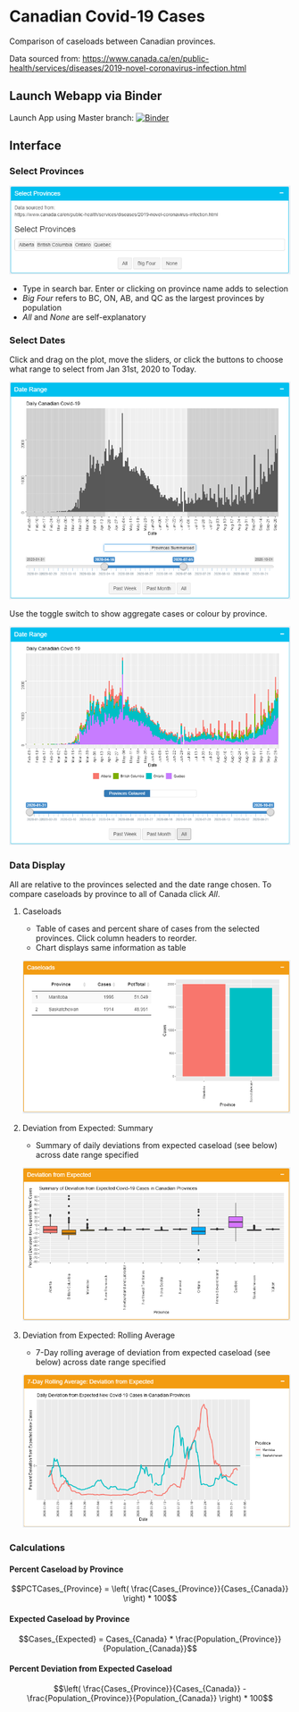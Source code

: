 
# Canadian Covid-19 Cases

Comparison of caseloads between Canadian provinces.

Data sourced from: https://www.canada.ca/en/public-health/services/diseases/2019-novel-coronavirus-infection.html

## Launch Webapp via Binder

Launch App using Master branch: [![Binder](https://mybinder.org/badge_logo.svg)](https://mybinder.org/v2/gh/TheZetner/cases/master?urlpath=shiny/inst/app/)

## Interface

### Select Provinces

![selprov](/images/selprov.PNG)

* Type in search bar. Enter or clicking on province name adds to selection
* _Big Four_ refers to BC, ON, AB, and QC as the largest provinces by population 
* _All_ and _None_ are self-explanatory

### Select Dates

Click and drag on the plot, move the sliders, or click the buttons to choose what range to select from Jan 31st, 2020 to Today.

![seldate1](/images/seldate1.PNG)

Use the toggle switch to show aggregate cases or colour by province. 

![seldate2](/images/seldate2.PNG)

### Data Display

All are relative to the provinces selected and the date range chosen. To compare caseloads by province to all of Canada click _All_.

1. Caseloads
    * Table of cases and percent share of cases from the selected provinces. Click column headers to reorder.
    * Chart displays same information as table
  
    ![caseloads](/images/caseloads.PNG)
  
2. Deviation from Expected: Summary
    * Summary of daily deviations from expected caseload (see below) across date range specified

    ![summary](/images/summary.PNG)

3. Deviation from Expected: Rolling Average
    * 7-Day rolling average of deviation from expected caseload (see below) across date range specified

    ![rolling](/images/rolling.PNG)

### Calculations

#### Percent Caseload by Province

$$PCTCases_{Province} = \left( \frac{Cases_{Province}}{Cases_{Canada}} \right) * 100$$

#### Expected Caseload by Province

$$Cases_{Expected} = Cases_{Canada} * \frac{Population_{Province}}{Population_{Canada}}$$

#### Percent Deviation from Expected Caseload

$$\left( \frac{Cases_{Province}}{Cases_{Canada}} - \frac{Population_{Province}}{Population_{Canada}} \right) * 100$$
